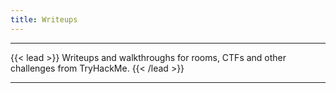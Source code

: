 ```yaml
---
title: Writeups
---
```


---
{{< lead >}}
Writeups and walkthroughs for rooms, CTFs and other challenges from TryHackMe.
{{< /lead >}}


---